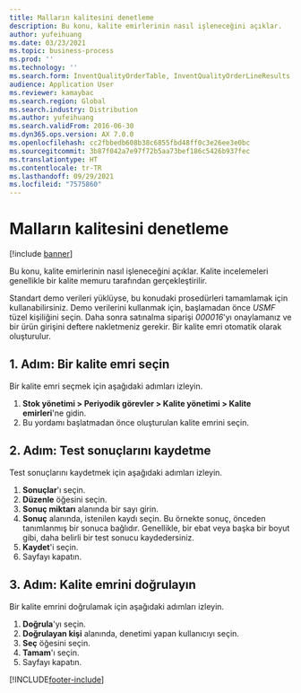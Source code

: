 ```yaml
---
title: Malların kalitesini denetleme
description: Bu konu, kalite emirlerinin nasıl işleneceğini açıklar.
author: yufeihuang
ms.date: 03/23/2021
ms.topic: business-process
ms.prod: ''
ms.technology: ''
ms.search.form: InventQualityOrderTable, InventQualityOrderLineResults, HcmWorkerLookUp
audience: Application User
ms.reviewer: kamaybac
ms.search.region: Global
ms.search.industry: Distribution
ms.author: yufeihuang
ms.search.validFrom: 2016-06-30
ms.dyn365.ops.version: AX 7.0.0
ms.openlocfilehash: cc2fbbedb608b38c6855fbd48ff0c3e26ee3e0bc
ms.sourcegitcommit: 3b87f042a7e97f72b5aa73bef186c5426b937fec
ms.translationtype: HT
ms.contentlocale: tr-TR
ms.lasthandoff: 09/29/2021
ms.locfileid: "7575860"
---
```

# <a name="inspect-the-quality-of-goods"></a>Malların kalitesini denetleme

[!include [banner](../../includes/banner.md)]

Bu konu, kalite emirlerinin nasıl işleneceğini açıklar. Kalite incelemeleri genellikle bir kalite memuru tarafından gerçekleştirilir.

Standart demo verileri yüklüyse, bu konudaki prosedürleri tamamlamak için kullanabilirsiniz. Demo verilerini kullanmak için, başlamadan önce *USMF* tüzel kişiliğini seçin. Daha sonra satınalma siparişi *000016*'yı onaylamanız ve bir ürün girişini deftere nakletmeniz gerekir. Bir kalite emri otomatik olarak oluşturulur.

## <a name="step-1-select-a-quality-order"></a>1. Adım: Bir kalite emri seçin

Bir kalite emri seçmek için aşağıdaki adımları izleyin.

1. **Stok yönetimi \> Periyodik görevler \> Kalite yönetimi \> Kalite emirleri**'ne gidin.
1. Bu yordamı başlatmadan önce oluşturulan kalite emrini seçin.

## <a name="step-2-record-test-results"></a>2. Adım: Test sonuçlarını kaydetme

Test sonuçlarını kaydetmek için aşağıdaki adımları izleyin.

1. **Sonuçlar**'ı seçin.
1. **Düzenle** öğesini seçin.
1. **Sonuç miktarı** alanında bir sayı girin.
1. **Sonuç** alanında, istenilen kaydı seçin. Bu örnekte sonuç, önceden tanımlanmış bir sonuca bağlıdır. Genellikle, bir ebat veya başka bir boyut gibi, daha belirli bir test sonucu kaydedersiniz.
1. **Kaydet**'i seçin.
1. Sayfayı kapatın.

## <a name="step-3-validate-the-quality-order"></a>3. Adım: Kalite emrini doğrulayın

Bir kalite emrini doğrulamak için aşağıdaki adımları izleyin.

1. **Doğrula**'yı seçin.
1. **Doğrulayan kişi** alanında, denetimi yapan kullanıcıyı seçin.
1. **Seç** öğesini seçin.
1. **Tamam**'ı seçin.
1. Sayfayı kapatın.

[!INCLUDE[footer-include](../../../includes/footer-banner.md)]
